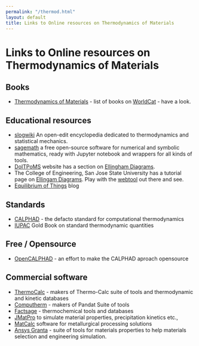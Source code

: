 ```yaml
---
permalink: "/thermod.html"
layout: default
title: Links to Online resources on Thermodynamics of Materials
---
```

# Links to Online resources on Thermodynamics of Materials

## Books
  * [Thermodynamics of Materials](https://www.worldcat.org/profiles/gphanikumar/lists/3985955) - list of books on [WorldCat](https://worldcat.org) - have a look.

## Educational resources
 * [slogwiki](http://www.sklogwiki.org/SklogWiki/index.php/Main_Page) An open-edit encyclopedia dedicated to thermodynamics and statistical mechanics. 
 * [sagemath](http://www.sagemath.org/) a free open-source software for numerical and symbolic mathematics, ready with Jupyter notebook and wrappers for all kinds of tools.
 * [DoITPoMS](http://www.doitpoms.ac.uk/) website has a section on [Ellingham Diagrams](http://www.doitpoms.ac.uk/tlplib/ellingham_diagrams/index.php).
 * The College of Engineering, San Jose State University has a tutorial page on [Ellingam Diagrams](http://www.engr.sjsu.edu/ellingham/tutorial.html). Play with the [webtool](http://www.engr.sjsu.edu/ellingham/ellingham_tool_p1.php) out there and see.
 * [Equilibrium of Things](https://blog.gtt-technologies.de/) blog

## Standards
 * [CALPHAD](http://www.calphad.org/) - the defacto standard for computational thermodynamics
 * [IUPAC](https://goldbook.iupac.org/terms/view/S05927) Gold Book on standard thermodynamic quantities

## Free / Opensource
 * [OpenCALPHAD](http://www.opencalphad.com/) - an effort to make the CALPHAD aproach opensource

## Commercial software
 * [ThermoCalc](https://www.thermocalc.com/) - makers of Thermo-Calc suite of tools and thermodynamic and kinetic databases
 * [Computherm](http://www.computherm.com/) - makers of Pandat Suite of tools
 * [Factsage](http://www.factsage.com/) - thermochemical tools and databases
 * [JMatPro](https://www.sentesoftware.co.uk/jmatpro) to simulate material properties, precipitation kinetics etc.,
 * [MatCalc](https://www.matcalc-engineering.com/start/) software for metallurgical processing solutions
 * [Ansys Granta](https://www.ansys.com/products/materials) - suite of tools for materials properties to help materials selection and engineering simulation.

